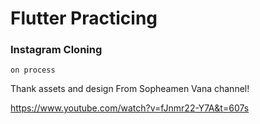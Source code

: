 # Flutter Practicing 
### Instagram Cloning
```  
on process

```




Thank assets and design From Sopheamen Vana channel!

https://www.youtube.com/watch?v=fJnmr22-Y7A&t=607s

